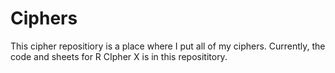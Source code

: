 # Ciphers
This cipher repositiory is a place where I put all of my ciphers.  Currently, the code and sheets for R CIpher X is in this reposititory.
